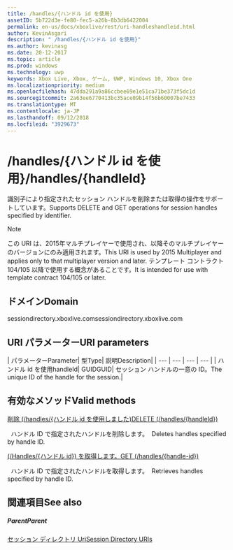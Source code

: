 ```yaml
---
title: /handles/{ハンドル id を使用}
assetID: 5b722d3e-fe80-fec5-a26b-8b3db6422004
permalink: en-us/docs/xboxlive/rest/uri-handleshandleid.html
author: KevinAsgari
description: " /handles/{ハンドル id を使用}"
ms.author: kevinasg
ms.date: 20-12-2017
ms.topic: article
ms.prod: windows
ms.technology: uwp
keywords: Xbox Live, Xbox, ゲーム, UWP, Windows 10, Xbox One
ms.localizationpriority: medium
ms.openlocfilehash: 47dda291a9a86ccbee69e1e51ca71be373f5dc1d
ms.sourcegitcommit: 2a63ee6770413bc35ace09b14f56b60007be7433
ms.translationtype: MT
ms.contentlocale: ja-JP
ms.lasthandoff: 09/12/2018
ms.locfileid: "3929673"
---
```

# <a name="handleshandleid"></a><span data-ttu-id="bad1b-104">/handles/{ハンドル id を使用}</span><span class="sxs-lookup"><span data-stu-id="bad1b-104">/handles/{handleId}</span></span>
<span data-ttu-id="bad1b-105">識別子により指定されたセッション ハンドルを削除または取得の操作をサポートしています。</span><span class="sxs-lookup"><span data-stu-id="bad1b-105">Supports DELETE and GET operations for session handles specified by identifier.</span></span> 

> [!NOTE] 
> <span data-ttu-id="bad1b-106">この URI は、2015年マルチプレイヤーで使用され、以降そのマルチプレイヤーのバージョンにのみ適用されます。</span><span class="sxs-lookup"><span data-stu-id="bad1b-106">This URI is used by 2015 Multiplayer and applies only to that multiplayer version and later.</span></span> <span data-ttu-id="bad1b-107">テンプレート コントラクト 104/105 以降で使用する概念があることです。</span><span class="sxs-lookup"><span data-stu-id="bad1b-107">It is intended for use with template contract 104/105 or later.</span></span>  

 
<a id="ID4EQ"></a>

 
## <a name="domain"></a><span data-ttu-id="bad1b-108">ドメイン</span><span class="sxs-lookup"><span data-stu-id="bad1b-108">Domain</span></span>
<span data-ttu-id="bad1b-109">sessiondirectory.xboxlive.com</span><span class="sxs-lookup"><span data-stu-id="bad1b-109">sessiondirectory.xboxlive.com</span></span>  
<a id="ID4EV"></a>

 
## <a name="uri-parameters"></a><span data-ttu-id="bad1b-110">URI パラメーター</span><span class="sxs-lookup"><span data-stu-id="bad1b-110">URI parameters</span></span>
 
| <span data-ttu-id="bad1b-111">パラメーター</span><span class="sxs-lookup"><span data-stu-id="bad1b-111">Parameter</span></span>| <span data-ttu-id="bad1b-112">型</span><span class="sxs-lookup"><span data-stu-id="bad1b-112">Type</span></span>| <span data-ttu-id="bad1b-113">説明</span><span class="sxs-lookup"><span data-stu-id="bad1b-113">Description</span></span>| 
| --- | --- | --- | --- | 
| <span data-ttu-id="bad1b-114">ハンドル id を使用</span><span class="sxs-lookup"><span data-stu-id="bad1b-114">handleId</span></span>| <span data-ttu-id="bad1b-115">GUID</span><span class="sxs-lookup"><span data-stu-id="bad1b-115">GUID</span></span>| <span data-ttu-id="bad1b-116">セッション ハンドルの一意の ID。</span><span class="sxs-lookup"><span data-stu-id="bad1b-116">The unique ID of the handle for the session.</span></span>| 
  
<a id="ID4ERB"></a>

 
## <a name="valid-methods"></a><span data-ttu-id="bad1b-117">有効なメソッド</span><span class="sxs-lookup"><span data-stu-id="bad1b-117">Valid methods</span></span>

[<span data-ttu-id="bad1b-118">削除 (/handles/{ハンドル id を使用しました)</span><span class="sxs-lookup"><span data-stu-id="bad1b-118">DELETE (/handles/{handleId})</span></span>](uri-handleshandleiddelete.md)

<span data-ttu-id="bad1b-119">&nbsp;&nbsp;ハンドル ID で指定されたハンドルを削除します。</span><span class="sxs-lookup"><span data-stu-id="bad1b-119">&nbsp;&nbsp;Deletes handles specified by handle ID.</span></span>

[<span data-ttu-id="bad1b-120">(/Handles/{ハンドル id}) を取得します。</span><span class="sxs-lookup"><span data-stu-id="bad1b-120">GET (/handles/{handle-id})</span></span>](uri-handleshandleidget.md)

<span data-ttu-id="bad1b-121">&nbsp;&nbsp;ハンドル ID で指定されたハンドルを取得します。</span><span class="sxs-lookup"><span data-stu-id="bad1b-121">&nbsp;&nbsp;Retrieves handles specified by handle ID.</span></span>
 
<a id="ID4E4B"></a>

 
## <a name="see-also"></a><span data-ttu-id="bad1b-122">関連項目</span><span class="sxs-lookup"><span data-stu-id="bad1b-122">See also</span></span>
 
<a id="ID4E6B"></a>

 
##### <a name="parent"></a><span data-ttu-id="bad1b-123">Parent</span><span class="sxs-lookup"><span data-stu-id="bad1b-123">Parent</span></span> 

[<span data-ttu-id="bad1b-124">セッション ディレクトリ Uri</span><span class="sxs-lookup"><span data-stu-id="bad1b-124">Session Directory URIs</span></span>](atoc-reference-sessiondirectory.md)

   